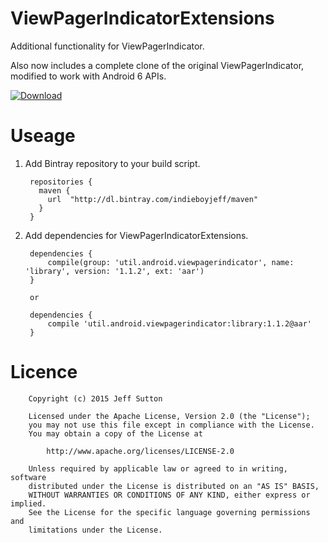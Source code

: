# ViewPagerIndicatorExtensions
Additional functionality for ViewPagerIndicator.

Also now includes a complete clone of the original ViewPagerIndicator, modified to work with Android 6 APIs.

[ ![Download](https://api.bintray.com/packages/indieboyjeff/maven/viewpagerindicator/images/download.svg) ](https://bintray.com/indieboyjeff/maven/viewpagerindicator/_latestVersion)

Useage
===================================

1. Add Bintray repository to your build script.

        repositories {
          maven {
            url  "http://dl.bintray.com/indieboyjeff/maven" 
          }
        }
    
2. Add dependencies for ViewPagerIndicatorExtensions.
        
        dependencies {
            compile(group: 'util.android.viewpagerindicator', name: 'library', version: '1.1.2', ext: 'aar')
        }
        
        or
        
        dependencies {
            compile 'util.android.viewpagerindicator:library:1.1.2@aar'
        }


Licence
===================================
        
        Copyright (c) 2015 Jeff Sutton
        
        Licensed under the Apache License, Version 2.0 (the "License");
        you may not use this file except in compliance with the License.
        You may obtain a copy of the License at
        
            http://www.apache.org/licenses/LICENSE-2.0
        
        Unless required by applicable law or agreed to in writing, software
        distributed under the License is distributed on an "AS IS" BASIS,
        WITHOUT WARRANTIES OR CONDITIONS OF ANY KIND, either express or implied.
        See the License for the specific language governing permissions and
        limitations under the License.
<br/> 